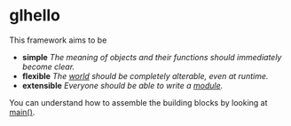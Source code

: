 # glhello

This framework aims to be
 - **simple** *The meaning of objects and their functions should immediately become clear.*
 - **flexible** *The [world](https://github.com/mskr/glhello/blob/master/World.h) should be completely alterable, even at runtime.*
 - **extensible** *Everyone should be able to write a [module](https://github.com/mskr/glhello/blob/master/Module.h).*

You can understand how to assemble the building blocks by looking at [main()](https://github.com/mskr/glhello/blob/master/main.cpp#L69).
